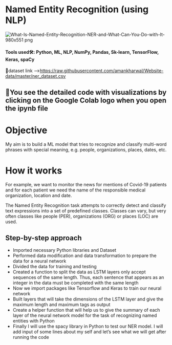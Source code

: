 # Named Entity Recognition (using NLP)

![What-Is-Named-Entity-Recognition-NER-and-What-Can-You-Do-with-It-980x551 png](https://github.com/SyedsProjectPortfolio45/Named-Entity-Recognition-NLP-/assets/147240839/753d2238-f9de-4075-80bb-48997a86f988)

#### Tools used🛠: Python, ML, NLP, NumPy, Pandas, Sk-learn, TensorFlow, Keras, spaCy
🔗dataset link -->https://raw.githubusercontent.com/amankharwal/Website-data/master/ner_dataset.csv 

## 🚧You see the detailed code with visualizations by clicking on the Google Colab logo when you open the ipynb file

# Objective
My aim is to build a ML model that tries to recognize and classify multi-word phrases with special meaning, e.g. people, organizations, places, dates, etc.

# How it works
For example, we want to monitor the news for mentions of Covid-19 patients and for each patient we need the name of the responsible medical organization, location and date.

The Named Entity Recognition task attempts to correctly detect and classify text expressions into a set of predefined classes. Classes can vary, but very often classes like people (PER), organizations (ORG) or places (LOC) are used.

## Step-by-step approach
- Imported necessary Python libraries and Dataset
- Performed data modification and data transformation to prepare the data for a neural network
- Divided the data for training and testing
- Created a function to split the data as LSTM layers only accept sequences of the same length. Thus, each sentence that appears as an integer in the data must be completed with the same length
- Now we import packages like Tensorflow and Keras to train our neural network
- Built layers that will take the dimensions of the LSTM layer and give the maximum length and maximum tags as output
- Create a helper function that will help us to give the summary of each layer of the neural network model for the task of recognizing named entities with Python
- Finally I will use the spacy library in Python to test our NER model. I will add input of some lines about my self and let’s see what we will get after running the code
